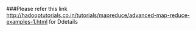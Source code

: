 ###Please refer this link http://hadooptutorials.co.in/tutorials/mapreduce/advanced-map-reduce-examples-1.html for Ddetails
